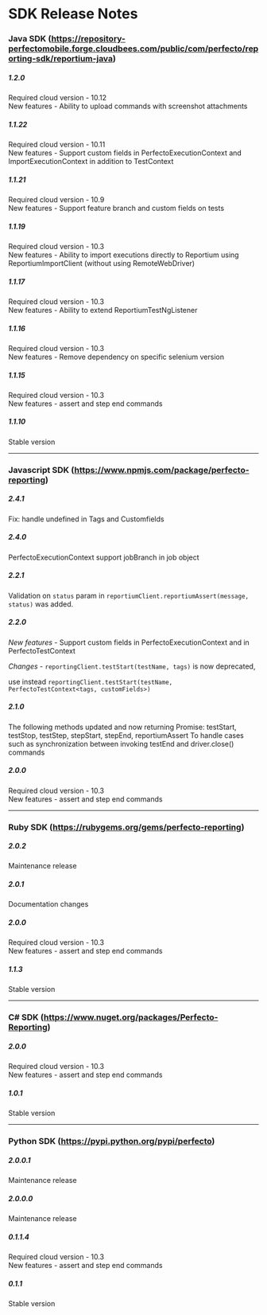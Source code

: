 SDK Release Notes
=============

### Java SDK (https://repository-perfectomobile.forge.cloudbees.com/public/com/perfecto/reporting-sdk/reportium-java)
##### 1.2.0
Required cloud version - 10.12  
New features - Ability to upload commands with screenshot attachments
##### 1.1.22
Required cloud version - 10.11  
New features - Support custom fields in PerfectoExecutionContext and ImportExecutionContext in addition to TestContext
##### 1.1.21
Required cloud version - 10.9  
New features - Support feature branch and custom fields on tests
##### 1.1.19
Required cloud version - 10.3  
New features - Ability to import executions directly to Reportium using ReportiumImportClient (without using RemoteWebDriver)
##### 1.1.17
Required cloud version - 10.3  
New features - Ability to extend ReportiumTestNgListener
##### 1.1.16
Required cloud version - 10.3  
New features - Remove dependency on specific selenium version   
##### 1.1.15
Required cloud version - 10.3  
New features - assert and step end commands  

##### 1.1.10  
Stable version
   
***
### Javascript SDK (https://www.npmjs.com/package/perfecto-reporting)
##### 2.4.1
Fix: handle undefined in Tags and Customfields

##### 2.4.0
PerfectoExecutionContext support jobBranch in job object

##### 2.2.1
Validation on `status` param in `reportiumClient.reportiumAssert(message, status)` was added.

##### 2.2.0
*New features* - Support custom fields in PerfectoExecutionContext and in PerfectoTestContext

*Changes* - `reportingClient.testStart(testName, tags)` is now deprecated,

use instead `reportingClient.testStart(testName, PerfectoTestContext<tags, customFields>)`
##### 2.1.0  
The following methods updated and now returning Promise:
testStart, testStop, testStep, stepStart, stepEnd, reportiumAssert
To handle cases such as synchronization between invoking testEnd and driver.close() commands

##### 2.0.0  
Required cloud version - 10.3  
New features - assert and step end commands  
  
***
### Ruby SDK (https://rubygems.org/gems/perfecto-reporting)
##### 2.0.2
Maintenance release

##### 2.0.1  
Documentation changes 

##### 2.0.0  
Required cloud version - 10.3  
New features - assert and step end commands  

##### 1.1.3  
Stable version  
  
***
### C# SDK (https://www.nuget.org/packages/Perfecto-Reporting)
##### 2.0.0  
Required cloud version - 10.3  
New features - assert and step end commands  

##### 1.0.1  
Stable version  
  
***
### Python SDK (https://pypi.python.org/pypi/perfecto)
##### 2.0.0.1  
Maintenance release

##### 2.0.0.0  
Maintenance release

##### 0.1.1.4  
Required cloud version - 10.3  
New features - assert and step end commands 

##### 0.1.1  
Stable version  
